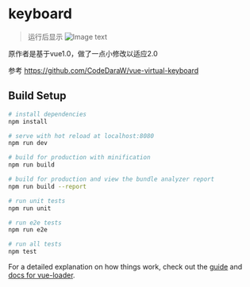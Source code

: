 # keyboard

> 运行后显示
![Image text](https://camo.githubusercontent.com/64ca189aff449904a9dc726f96d9f32593d56a99/68747470733a2f2f6f6f6f2e306f302e6f6f6f2f323031362f30382f30382f353761383937356632643662302e706e67)

原作者是基于vue1.0，做了一点小修改以适应2.0

参考 https://github.com/CodeDaraW/vue-virtual-keyboard

## Build Setup

``` bash
# install dependencies
npm install

# serve with hot reload at localhost:8080
npm run dev

# build for production with minification
npm run build

# build for production and view the bundle analyzer report
npm run build --report

# run unit tests
npm run unit

# run e2e tests
npm run e2e

# run all tests
npm test
```

For a detailed explanation on how things work, check out the [guide](http://vuejs-templates.github.io/webpack/) and [docs for vue-loader](http://vuejs.github.io/vue-loader).
